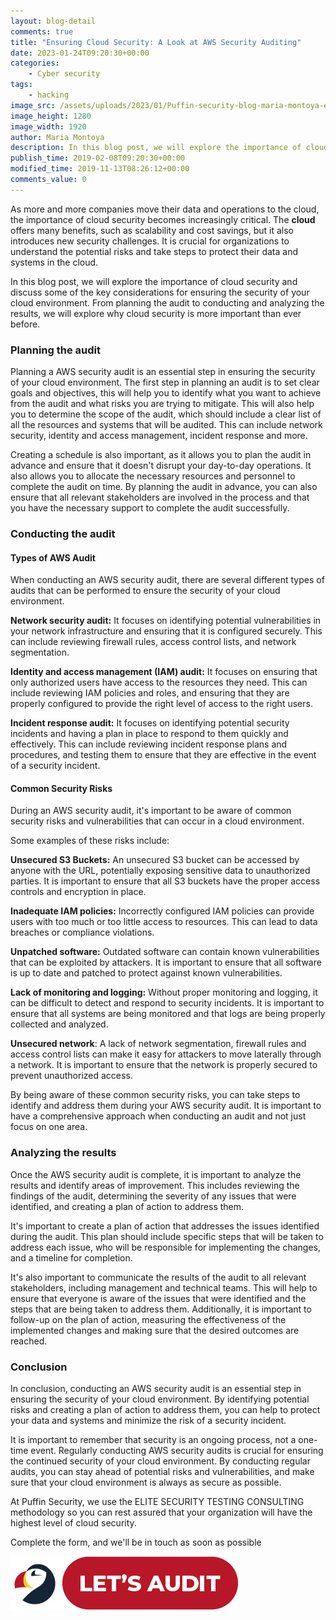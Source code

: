 ```yaml
---
layout: blog-detail
comments: true
title: "Ensuring Cloud Security: A Look at AWS Security Auditing"
date: 2023-01-24T09:20:30+00:00
categories:
    - Cyber security
tags:
    - hacking
image_src: /assets/uploads/2023/01/Puffin-security-blog-maria-montoya-ensuring-cloud-security-a-look-at-aws-security-auditing.jpg
image_height: 1280
image_width: 1920
author: Maria Montoya
description: In this blog post, we will explore the importance of cloud security and discuss some of the key considerations for ensuring the security of your cloud environment. From planning the audit to conducting and analyzing the results, we will explore why cloud security is more important than ever before.
publish_time: 2019-02-08T09:20:30+00:00
modified_time: 2019-11-13T08:26:12+00:00
comments_value: 0
---
```

As more and more companies move their data and operations to the cloud, the importance of cloud security becomes increasingly critical. The **cloud** offers many benefits, such as scalability and cost savings, but it also introduces new security challenges. It is crucial for organizations to understand the potential risks and take steps to protect their data and systems in the cloud. 

In this blog post, we will explore the importance of cloud security and discuss some of the key considerations for ensuring the security of your cloud environment. From planning the audit to conducting and analyzing the results, we will explore why cloud security is more important than ever before.

### **Planning the audit**

Planning a AWS security audit is an essential step in ensuring the security of your cloud environment. The first step in planning an audit is to set clear goals and objectives, this will help you to identify what you want to achieve from the audit and what risks you are trying to mitigate. This will also help you to determine the scope of the audit, which should include a clear list of all the resources and systems that will be audited. This can include network security, identity and access management, incident response and more.

Creating a schedule is also important, as it allows you to plan the audit in advance and ensure that it doesn't disrupt your day-to-day operations. It also allows you to allocate the necessary resources and personnel to complete the audit on time. By planning the audit in advance, you can also ensure that all relevant stakeholders are involved in the process and that you have the necessary support to complete the audit successfully.


### **Conducting the audit**

#### Types of AWS Audit

When conducting an AWS security audit, there are several different types of audits that can be performed to ensure the security of your cloud environment. 

**Network security audit:** It focuses on identifying potential vulnerabilities in your network infrastructure and ensuring that it is configured securely. This can include reviewing firewall rules, access control lists, and network segmentation.

**Identity and access management (IAM) audit:** It focuses on ensuring that only authorized users have access to the resources they need. This can include reviewing IAM policies and roles, and ensuring that they are properly configured to provide the right level of access to the right users.

**Incident response audit:** It focuses on identifying potential security incidents and having a plan in place to respond to them quickly and effectively. This can include reviewing incident response plans and procedures, and testing them to ensure that they are effective in the event of a security incident.

#### Common Security Risks

During an AWS security audit, it's important to be aware of common security risks and vulnerabilities that can occur in a cloud environment. 

Some examples of these risks include:

**Unsecured S3 Buckets:** An unsecured S3 bucket can be accessed by anyone with the URL, potentially exposing sensitive data to unauthorized parties. It is important to ensure that all S3 buckets have the proper access controls and encryption in place.

**Inadequate IAM policies:** Incorrectly configured IAM policies can provide users with too much or too little access to resources. This can lead to data breaches or compliance violations.

**Unpatched software:** Outdated software can contain known vulnerabilities that can be exploited by attackers. It is important to ensure that all software is up to date and patched to protect against known vulnerabilities.

**Lack of monitoring and logging:** Without proper monitoring and logging, it can be difficult to detect and respond to security incidents. It is important to ensure that all systems are being monitored and that logs are being properly collected and analyzed.

**Unsecured network**: A lack of network segmentation, firewall rules and access control lists can make it easy for attackers to move laterally through a network. It is important to ensure that the network is properly secured to prevent unauthorized access.

By being aware of these common security risks, you can take steps to identify and address them during your AWS security audit. It is important to have a comprehensive approach when conducting an audit and not just focus on one area.

### **Analyzing the results**

Once the AWS security audit is complete, it is important to analyze the results and identify areas of improvement. This includes reviewing the findings of the audit, determining the severity of any issues that were identified, and creating a plan of action to address them. 

It's important to create a plan of action that addresses the issues identified during the audit. This plan should include specific steps that will be taken to address each issue, who will be responsible for implementing the changes, and a timeline for completion. 

It's also important to communicate the results of the audit to all relevant stakeholders, including management and technical teams. This will help to ensure that everyone is aware of the issues that were identified and the steps that are being taken to address them. Additionally, it is important to follow-up on the plan of action, measuring the effectiveness of the implemented changes and making sure that the desired outcomes are reached.

### **Conclusion**

In conclusion, conducting an AWS security audit is an essential step in ensuring the security of your cloud environment. By identifying potential risks and creating a plan of action to address them, you can help to protect your data and systems and minimize the risk of a security incident. 

It is important to remember that security is an ongoing process, not a one-time event. Regularly conducting AWS security audits is crucial for ensuring the continued security of your cloud environment. By conducting regular audits, you can stay ahead of potential risks and vulnerabilities, and make sure that your cloud environment is always as secure as possible.

At Puffin Security, we use the ELITE SECURITY TESTING CONSULTING methodology so you can rest assured that your organization will have the highest level of cloud security. 

Complete the form, and we'll be in touch as soon as possible

[![Lets Audit Button](/assets/uploads/2023/01/Puffin-security-blog-button-lest-audit-2.jpg 'lets Audit Button')](https://hub.puffinsecurity.com/aws-audit?utm_source=website&utm_medium=blog&utm_campaign=aws)
